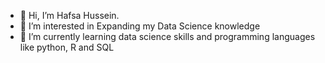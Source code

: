 - 👋 Hi, I’m Hafsa Hussein. 
- 👀 I’m interested in Expanding my Data Science knowledge 
- 🌱 I’m currently learning data science skills and programming languages like python, R and SQL

<!---
hafsahussein000/hafsahussein000 is a ✨ special ✨ repository because its `README.md` (this file) appears on your GitHub profile.
You can click the Preview link to take a look at your changes.
--->
